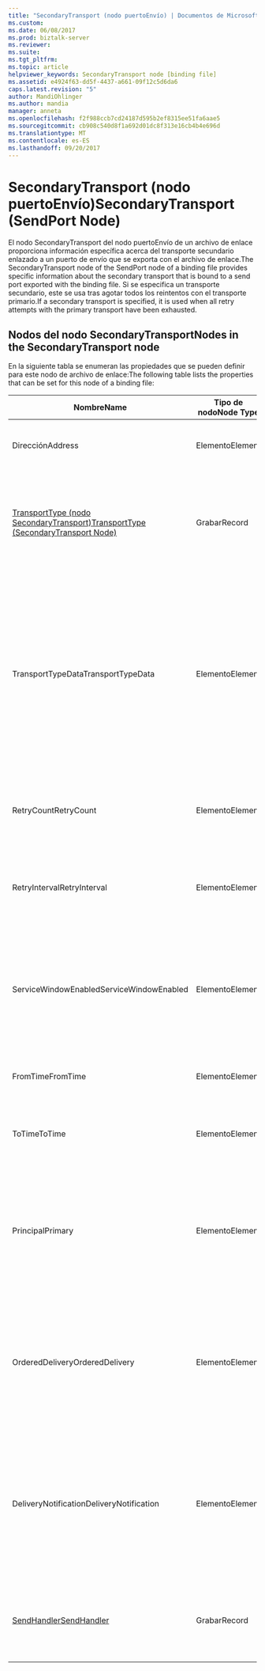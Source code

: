 ```yaml
---
title: "SecondaryTransport (nodo puertoEnvío) | Documentos de Microsoft"
ms.custom: 
ms.date: 06/08/2017
ms.prod: biztalk-server
ms.reviewer: 
ms.suite: 
ms.tgt_pltfrm: 
ms.topic: article
helpviewer_keywords: SecondaryTransport node [binding file]
ms.assetid: e4924f63-dd5f-4437-a661-09f12c5d6da6
caps.latest.revision: "5"
author: MandiOhlinger
ms.author: mandia
manager: anneta
ms.openlocfilehash: f2f988ccb7cd24187d595b2ef8315ee51fa6aae5
ms.sourcegitcommit: cb908c540d8f1a692d01dc8f313e16cb4b4e696d
ms.translationtype: MT
ms.contentlocale: es-ES
ms.lasthandoff: 09/20/2017
---
```

# <a name="secondarytransport-sendport-node"></a><span data-ttu-id="d0f57-102">SecondaryTransport (nodo puertoEnvío)</span><span class="sxs-lookup"><span data-stu-id="d0f57-102">SecondaryTransport (SendPort Node)</span></span>
<span data-ttu-id="d0f57-103">El nodo SecondaryTransport del nodo puertoEnvío de un archivo de enlace proporciona información específica acerca del transporte secundario enlazado a un puerto de envío que se exporta con el archivo de enlace.</span><span class="sxs-lookup"><span data-stu-id="d0f57-103">The SecondaryTransport node of the SendPort node of a binding file provides specific information about the secondary transport that is bound to a send port exported with the binding file.</span></span> <span data-ttu-id="d0f57-104">Si se especifica un transporte secundario, este se usa tras agotar todos los reintentos con el transporte primario.</span><span class="sxs-lookup"><span data-stu-id="d0f57-104">If a secondary transport is specified, it is used when all retry attempts with the primary transport have been exhausted.</span></span>  
  
## <a name="nodes-in-the-secondarytransport-node"></a><span data-ttu-id="d0f57-105">Nodos del nodo SecondaryTransport</span><span class="sxs-lookup"><span data-stu-id="d0f57-105">Nodes in the SecondaryTransport node</span></span>  
 <span data-ttu-id="d0f57-106">En la siguiente tabla se enumeran las propiedades que se pueden definir para este nodo de archivo de enlace:</span><span class="sxs-lookup"><span data-stu-id="d0f57-106">The following table lists the properties that can be set for this node of a binding file:</span></span>  
  
|<span data-ttu-id="d0f57-107">**Nombre**</span><span class="sxs-lookup"><span data-stu-id="d0f57-107">**Name**</span></span>|<span data-ttu-id="d0f57-108">**Tipo de nodo**</span><span class="sxs-lookup"><span data-stu-id="d0f57-108">**Node Type**</span></span>|<span data-ttu-id="d0f57-109">**Tipo de datos**</span><span class="sxs-lookup"><span data-stu-id="d0f57-109">**Data Type**</span></span>|<span data-ttu-id="d0f57-110">**Description**</span><span class="sxs-lookup"><span data-stu-id="d0f57-110">**Description**</span></span>|<span data-ttu-id="d0f57-111">**Restricciones**</span><span class="sxs-lookup"><span data-stu-id="d0f57-111">**Restrictions**</span></span>|<span data-ttu-id="d0f57-112">**Comentarios**</span><span class="sxs-lookup"><span data-stu-id="d0f57-112">**Comments**</span></span>|  
|--------------|-------------------|-------------------|---------------------|----------------------|------------------|  
|<span data-ttu-id="d0f57-113">Dirección</span><span class="sxs-lookup"><span data-stu-id="d0f57-113">Address</span></span>|<span data-ttu-id="d0f57-114">Elemento</span><span class="sxs-lookup"><span data-stu-id="d0f57-114">Element</span></span>|<span data-ttu-id="d0f57-115">xs:string</span><span class="sxs-lookup"><span data-stu-id="d0f57-115">xs:string</span></span>|<span data-ttu-id="d0f57-116">Especifica la dirección (o URI) del transporte.</span><span class="sxs-lookup"><span data-stu-id="d0f57-116">Specifies the address (or URI) of the transport.</span></span>|<span data-ttu-id="d0f57-117">No requerido</span><span class="sxs-lookup"><span data-stu-id="d0f57-117">Not required</span></span>|<span data-ttu-id="d0f57-118">Valor predeterminado: vacío</span><span class="sxs-lookup"><span data-stu-id="d0f57-118">Default value: empty</span></span>|  
|[<span data-ttu-id="d0f57-119">TransportType (nodo SecondaryTransport)</span><span class="sxs-lookup"><span data-stu-id="d0f57-119">TransportType (SecondaryTransport Node)</span></span>](../core/transporttype-secondarytransport-node.md)|<span data-ttu-id="d0f57-120">Grabar</span><span class="sxs-lookup"><span data-stu-id="d0f57-120">Record</span></span>|<span data-ttu-id="d0f57-121">ProtocolType (ComplexType)</span><span class="sxs-lookup"><span data-stu-id="d0f57-121">ProtocolType (ComplexType)</span></span>|<span data-ttu-id="d0f57-122">Especifica el tipo de transporte, que también es el nombre del adaptador usado para este transporte.</span><span class="sxs-lookup"><span data-stu-id="d0f57-122">Specifies the transport type, which is also the name of the adapter used for this transport.</span></span>|<span data-ttu-id="d0f57-123">No requerido</span><span class="sxs-lookup"><span data-stu-id="d0f57-123">Not required</span></span>|<span data-ttu-id="d0f57-124">Valor predeterminado: ninguno</span><span class="sxs-lookup"><span data-stu-id="d0f57-124">Default value: none</span></span>|  
|<span data-ttu-id="d0f57-125">TransportTypeData</span><span class="sxs-lookup"><span data-stu-id="d0f57-125">TransportTypeData</span></span>|<span data-ttu-id="d0f57-126">Elemento</span><span class="sxs-lookup"><span data-stu-id="d0f57-126">Element</span></span>|<span data-ttu-id="d0f57-127">xs:string</span><span class="sxs-lookup"><span data-stu-id="d0f57-127">xs:string</span></span>|<span data-ttu-id="d0f57-128">Especifica la información de configuración específica del adaptador.</span><span class="sxs-lookup"><span data-stu-id="d0f57-128">Specifies configuration information specific to the adapter.</span></span>|<span data-ttu-id="d0f57-129">No requerido</span><span class="sxs-lookup"><span data-stu-id="d0f57-129">Not required</span></span>|<span data-ttu-id="d0f57-130">Valor predeterminado: vacío</span><span class="sxs-lookup"><span data-stu-id="d0f57-130">Default value: empty</span></span><br /><br /> <span data-ttu-id="d0f57-131">Vea [propiedades de configuración para los adaptadores de BizTalk integrados](../core/configuration-properties-for-integrated-biztalk-adapters.md) para obtener información específica de adaptador acerca de las propiedades que se pueden almacenar en esta cadena.</span><span class="sxs-lookup"><span data-stu-id="d0f57-131">See [Configuration Properties for Integrated BizTalk Adapters](../core/configuration-properties-for-integrated-biztalk-adapters.md) for adapter specific information about the properties that can be stored in this string.</span></span>|  
|<span data-ttu-id="d0f57-132">RetryCount</span><span class="sxs-lookup"><span data-stu-id="d0f57-132">RetryCount</span></span>|<span data-ttu-id="d0f57-133">Elemento</span><span class="sxs-lookup"><span data-stu-id="d0f57-133">Element</span></span>|<span data-ttu-id="d0f57-134">xs:int</span><span class="sxs-lookup"><span data-stu-id="d0f57-134">xs:int</span></span>|<span data-ttu-id="d0f57-135">Especifica el número de reintentos para el adaptador usado con el transporte.</span><span class="sxs-lookup"><span data-stu-id="d0f57-135">Specifies the retry count for the adapter used with the transport.</span></span>|<span data-ttu-id="d0f57-136">Necesario</span><span class="sxs-lookup"><span data-stu-id="d0f57-136">Required</span></span>|<span data-ttu-id="d0f57-137">Valor predeterminado: ninguno</span><span class="sxs-lookup"><span data-stu-id="d0f57-137">Default value: none</span></span>|  
|<span data-ttu-id="d0f57-138">RetryInterval</span><span class="sxs-lookup"><span data-stu-id="d0f57-138">RetryInterval</span></span>|<span data-ttu-id="d0f57-139">Elemento</span><span class="sxs-lookup"><span data-stu-id="d0f57-139">Element</span></span>|<span data-ttu-id="d0f57-140">xs:int</span><span class="sxs-lookup"><span data-stu-id="d0f57-140">xs:int</span></span>|<span data-ttu-id="d0f57-141">Especifica el intervalo de reintentos en minutos para el adaptador usado con el transporte.</span><span class="sxs-lookup"><span data-stu-id="d0f57-141">Specifies the retry interval in minutes for the adapter used with the transport.</span></span>|<span data-ttu-id="d0f57-142">Necesario</span><span class="sxs-lookup"><span data-stu-id="d0f57-142">Required</span></span>|<span data-ttu-id="d0f57-143">Valor predeterminado: ninguno</span><span class="sxs-lookup"><span data-stu-id="d0f57-143">Default value: none</span></span>|  
|<span data-ttu-id="d0f57-144">ServiceWindowEnabled</span><span class="sxs-lookup"><span data-stu-id="d0f57-144">ServiceWindowEnabled</span></span>|<span data-ttu-id="d0f57-145">Elemento</span><span class="sxs-lookup"><span data-stu-id="d0f57-145">Element</span></span>|<span data-ttu-id="d0f57-146">xs:boolean</span><span class="sxs-lookup"><span data-stu-id="d0f57-146">xs:boolean</span></span>|<span data-ttu-id="d0f57-147">Especifica si la ventana de servicio está habilitada para el adaptador usado con el transporte.</span><span class="sxs-lookup"><span data-stu-id="d0f57-147">Specifies whether the service window is enabled for the adapter used with the transport.</span></span>|<span data-ttu-id="d0f57-148">Necesario</span><span class="sxs-lookup"><span data-stu-id="d0f57-148">Required</span></span>|<span data-ttu-id="d0f57-149">Valor predeterminado: ninguno</span><span class="sxs-lookup"><span data-stu-id="d0f57-149">Default value: none</span></span><br /><br /> <span data-ttu-id="d0f57-150">Establecido en **true** si está habilitada la ventana de servicio, en caso contrario, se establece en **false**.</span><span class="sxs-lookup"><span data-stu-id="d0f57-150">Set to **true** if service window is enabled, otherwise set to **false**.</span></span>|  
|<span data-ttu-id="d0f57-151">FromTime</span><span class="sxs-lookup"><span data-stu-id="d0f57-151">FromTime</span></span>|<span data-ttu-id="d0f57-152">Elemento</span><span class="sxs-lookup"><span data-stu-id="d0f57-152">Element</span></span>|<span data-ttu-id="d0f57-153">xs:dateTime</span><span class="sxs-lookup"><span data-stu-id="d0f57-153">xs:dateTime</span></span>|<span data-ttu-id="d0f57-154">Especifica la hora de inicio de la ventana de servicio.</span><span class="sxs-lookup"><span data-stu-id="d0f57-154">Specifies the start time for the service window.</span></span>|<span data-ttu-id="d0f57-155">Necesario</span><span class="sxs-lookup"><span data-stu-id="d0f57-155">Required</span></span>|<span data-ttu-id="d0f57-156">Valor predeterminado: ninguno</span><span class="sxs-lookup"><span data-stu-id="d0f57-156">Default value: none</span></span>|  
|<span data-ttu-id="d0f57-157">ToTime</span><span class="sxs-lookup"><span data-stu-id="d0f57-157">ToTime</span></span>|<span data-ttu-id="d0f57-158">Elemento</span><span class="sxs-lookup"><span data-stu-id="d0f57-158">Element</span></span>|<span data-ttu-id="d0f57-159">xs:dateTime</span><span class="sxs-lookup"><span data-stu-id="d0f57-159">xs:dateTime</span></span>|<span data-ttu-id="d0f57-160">Especifica la hora de finalización de la ventana de servicio.</span><span class="sxs-lookup"><span data-stu-id="d0f57-160">Specifies the end time for the service window.</span></span>|<span data-ttu-id="d0f57-161">Necesario</span><span class="sxs-lookup"><span data-stu-id="d0f57-161">Required</span></span>|<span data-ttu-id="d0f57-162">Valor predeterminado: ninguno</span><span class="sxs-lookup"><span data-stu-id="d0f57-162">Default value: none</span></span>|  
|<span data-ttu-id="d0f57-163">Principal</span><span class="sxs-lookup"><span data-stu-id="d0f57-163">Primary</span></span>|<span data-ttu-id="d0f57-164">Elemento</span><span class="sxs-lookup"><span data-stu-id="d0f57-164">Element</span></span>|<span data-ttu-id="d0f57-165">xs:boolean</span><span class="sxs-lookup"><span data-stu-id="d0f57-165">xs:boolean</span></span>|<span data-ttu-id="d0f57-166">Especifica si el adaptador usado con el transporte es principal.</span><span class="sxs-lookup"><span data-stu-id="d0f57-166">Specifies whether the adapter used with the transport is primary.</span></span>|<span data-ttu-id="d0f57-167">Necesario</span><span class="sxs-lookup"><span data-stu-id="d0f57-167">Required</span></span>|<span data-ttu-id="d0f57-168">Valor predeterminado: ninguno</span><span class="sxs-lookup"><span data-stu-id="d0f57-168">Default value: none</span></span><br /><br /> <span data-ttu-id="d0f57-169">Establecido en **true** si el adaptador usado con el transporte es principal, en caso contrario, se establece en **false**.</span><span class="sxs-lookup"><span data-stu-id="d0f57-169">Set to **true** if the adapter used with the transport is primary, otherwise set to **false**.</span></span>|  
|<span data-ttu-id="d0f57-170">OrderedDelivery</span><span class="sxs-lookup"><span data-stu-id="d0f57-170">OrderedDelivery</span></span>|<span data-ttu-id="d0f57-171">Elemento</span><span class="sxs-lookup"><span data-stu-id="d0f57-171">Element</span></span>|<span data-ttu-id="d0f57-172">xs:boolean</span><span class="sxs-lookup"><span data-stu-id="d0f57-172">xs:boolean</span></span>|<span data-ttu-id="d0f57-173">Especifica si el adaptador usado con el transporte debería o no enviar mensajes de una manera ordenada.</span><span class="sxs-lookup"><span data-stu-id="d0f57-173">Specifies whether or not the adapter used with the transport should send messages in an ordered manner.</span></span>|<span data-ttu-id="d0f57-174">Necesario</span><span class="sxs-lookup"><span data-stu-id="d0f57-174">Required</span></span>|<span data-ttu-id="d0f57-175">Valor predeterminado: ninguno</span><span class="sxs-lookup"><span data-stu-id="d0f57-175">Default value: none</span></span><br /><br /> <span data-ttu-id="d0f57-176">Establecido en **true** si el transporte es enviar mensajes en orden, en caso contrario, se establece en **false**.</span><span class="sxs-lookup"><span data-stu-id="d0f57-176">Set to **true** if the transport is to send messages in order, otherwise set to **false**.</span></span>|  
|<span data-ttu-id="d0f57-177">DeliveryNotification</span><span class="sxs-lookup"><span data-stu-id="d0f57-177">DeliveryNotification</span></span>|<span data-ttu-id="d0f57-178">Elemento</span><span class="sxs-lookup"><span data-stu-id="d0f57-178">Element</span></span>|<span data-ttu-id="d0f57-179">xs:int</span><span class="sxs-lookup"><span data-stu-id="d0f57-179">xs:int</span></span>|<span data-ttu-id="d0f57-180">Especifica si el adaptador usado con el transporte debería o no devolver una notificación de entrega que indique si la transmisión fue correcta.</span><span class="sxs-lookup"><span data-stu-id="d0f57-180">Specifies whether or not the adapter used with the transport should return a delivery notification indicating if the transmission was successful.</span></span>|<span data-ttu-id="d0f57-181">Necesario</span><span class="sxs-lookup"><span data-stu-id="d0f57-181">Required</span></span>|<span data-ttu-id="d0f57-182">Valor predeterminado: ninguno</span><span class="sxs-lookup"><span data-stu-id="d0f57-182">Default value: none</span></span><br /><br /> <span data-ttu-id="d0f57-183">Establecido en **true** para las notificaciones de entrega, de lo contrario establece **false**.</span><span class="sxs-lookup"><span data-stu-id="d0f57-183">Set to **true** for delivery notifications, otherwise set to **false**.</span></span>|  
|[<span data-ttu-id="d0f57-184">SendHandler</span><span class="sxs-lookup"><span data-stu-id="d0f57-184">SendHandler</span></span>](../core/sendhandler-secondarytransport-node.md)|<span data-ttu-id="d0f57-185">Grabar</span><span class="sxs-lookup"><span data-stu-id="d0f57-185">Record</span></span>|<span data-ttu-id="d0f57-186">SendHandlerRef (ComplexType)</span><span class="sxs-lookup"><span data-stu-id="d0f57-186">SendHandlerRef (ComplexType)</span></span>|<span data-ttu-id="d0f57-187">Especifique el controlador de envío para el adaptador usado con el transporte.</span><span class="sxs-lookup"><span data-stu-id="d0f57-187">Specify the send handler for the adapter used with the transport.</span></span>|<span data-ttu-id="d0f57-188">Necesario</span><span class="sxs-lookup"><span data-stu-id="d0f57-188">Required</span></span>|<span data-ttu-id="d0f57-189">Valor predeterminado: ninguno</span><span class="sxs-lookup"><span data-stu-id="d0f57-189">Default value: none</span></span>|